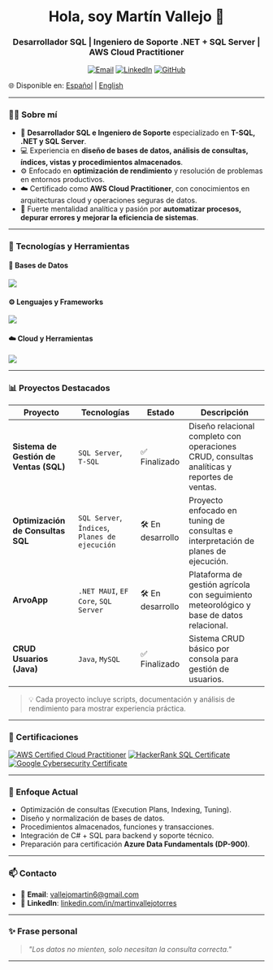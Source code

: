 <h1 align="center">Hola, soy Martín Vallejo 👋</h1>
<h3 align="center">Desarrollador SQL | Ingeniero de Soporte .NET + SQL Server | AWS Cloud Practitioner</h3>

<p align="center">
  <a href="mailto:vallejomartin6@gmail.com"><img alt="Email" src="https://img.shields.io/badge/Email-d14836?logo=gmail&style=for-the-badge&logoColor=white"></a>
  <a href="https://www.linkedin.com/in/martinvallejotorres"><img alt="LinkedIn" src="https://img.shields.io/badge/LinkedIn-blue?logo=linkedin&style=for-the-badge&logoColor=white"></a>
  <a href="https://github.com/martinvallejotorres"><img alt="GitHub" src="https://img.shields.io/badge/GitHub-181717?logo=github&style=for-the-badge&logoColor=white"></a>
</p>

🌐 Disponible en: [Español](README.es.md) | [English](README.md)

---

### 👨‍💻 Sobre mí

- 🧠 **Desarrollador SQL e Ingeniero de Soporte** especializado en **T-SQL, .NET y SQL Server**.  
- 💻 Experiencia en **diseño de bases de datos, análisis de consultas, índices, vistas y procedimientos almacenados**.  
- ⚙️ Enfocado en **optimización de rendimiento** y resolución de problemas en entornos productivos.  
- ☁️ Certificado como **AWS Cloud Practitioner**, con conocimientos en arquitecturas cloud y operaciones seguras de datos.  
- 🧩 Fuerte mentalidad analítica y pasión por **automatizar procesos, depurar errores y mejorar la eficiencia de sistemas**.  

---

### 🧰 Tecnologías y Herramientas

#### 💾 Bases de Datos
![](https://skillicons.dev/icons?i=sqlserver,postgres,mysql)

#### ⚙️ Lenguajes y Frameworks
![](https://skillicons.dev/icons?i=cs,dotnet,java,js)

#### ☁️ Cloud y Herramientas
![](https://skillicons.dev/icons?i=aws,azure,docker,git,github,postman,visualstudio)

---

### 📊 Proyectos Destacados

| Proyecto | Tecnologías | Estado | Descripción |
|----------|-------------|--------|-------------|
| **Sistema de Gestión de Ventas (SQL)** | `SQL Server`, `T-SQL` | ✅ Finalizado | Diseño relacional completo con operaciones CRUD, consultas analíticas y reportes de ventas. |
| **Optimización de Consultas SQL** | `SQL Server`, `Índices`, `Planes de ejecución` | 🛠️ En desarrollo | Proyecto enfocado en tuning de consultas e interpretación de planes de ejecución. |
| **ArvoApp** | `.NET MAUI`, `EF Core`, `SQL Server` | 🛠️ En desarrollo | Plataforma de gestión agrícola con seguimiento meteorológico y base de datos relacional. |
| **CRUD Usuarios (Java)** | `Java`, `MySQL` | ✅ Finalizado | Sistema CRUD básico por consola para gestión de usuarios. |

> 💡 Cada proyecto incluye scripts, documentación y análisis de rendimiento para mostrar experiencia práctica.

---

### 📜 Certificaciones

[![AWS Certified Cloud Practitioner](https://images.credly.com/size/110x110/images/00634f82-b07f-4bbd-a6bb-53de397fc3a6/image.png)](https://www.credly.com/badges/49a20772-7563-4bc5-bf87-3d33d602c6b9)
[![HackerRank SQL Certificate](https://upload.wikimedia.org/wikipedia/commons/thumb/6/65/HackerRank_logo.png/110px-HackerRank_logo.png)](https://www.hackerrank.com/certificates/01e792699931)
[![Google Cybersecurity Certificate](https://upload.wikimedia.org/wikipedia/commons/thumb/2/2f/Google_2015_logo.svg/110px-Google_2015_logo.svg.png)](https://coursera.org/verify/professional-cert/D4OJ7NBCTL63)

---

### 🧠 Enfoque Actual

- Optimización de consultas (Execution Plans, Indexing, Tuning).  
- Diseño y normalización de bases de datos.  
- Procedimientos almacenados, funciones y transacciones.  
- Integración de C# + SQL para backend y soporte técnico.  
- Preparación para certificación **Azure Data Fundamentals (DP-900)**.

---

### 📫 Contacto

- 📧 **Email**: [vallejomartin6@gmail.com](mailto:vallejomartin6@gmail.com)  
- 💼 **LinkedIn**: [linkedin.com/in/martinvallejotorres](https://www.linkedin.com/in/martinvallejotorres)

---

### ✨ Frase personal

> _"Los datos no mienten, solo necesitan la consulta correcta."_  

---

<!--
**martinvallejotorres/martinvallejotorres** — Portafolio SQL Developer / Support Engineer.
-->
